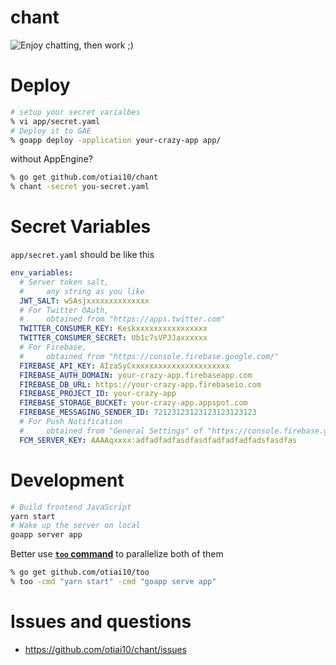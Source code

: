 # chant

![Enjoy chatting, then work ;)](https://user-images.githubusercontent.com/931554/36833483-d9b53fb2-1d72-11e8-94b8-63efefa42fa7.png)

# Deploy

```sh
# setup your secret varialbes
% vi app/secret.yaml
# Deploy it to GAE
% goapp deploy -application your-crazy-app app/
```

without AppEngine?

```sh
% go get github.com/otiai10/chant
% chant -secret you-secret.yaml
```

# Secret Variables

`app/secret.yaml` should be like this

```yaml
env_variables:
  # Server token salt,
  #     any string as you like
  JWT_SALT: w5Asjxxxxxxxxxxxxxx
  # For Twitter OAuth,
  #     obtained from "https://apps.twitter.com"
  TWITTER_CONSUMER_KEY: Keskxxxxxxxxxxxxxxxx
  TWITTER_CONSUMER_SECRET: Ub1c7sVPJJaxxxxxx
  # For Firebase,
  #     obtained from "https://console.firebase.google.com/"
  FIREBASE_API_KEY: AIzaSyCxxxxxxxxxxxxxxxxxxxxxx
  FIREBASE_AUTH_DOMAIN: your-crazy-app.firebaseapp.com
  FIREBASE_DB_URL: https://your-crazy-app.firebaseio.com
  FIREBASE_PROJECT_ID: your-crazy-app
  FIREBASE_STORAGE_BUCKET: your-crazy-app.appspot.com
  FIREBASE_MESSAGING_SENDER_ID: 72123123123123123123123
  # For Push Notification
  #     obtained from "General Settings" of "https://console.firebase.google.com"
  FCM_SERVER_KEY: AAAAqxxxx:adfadfadfasdfasdfadfadfadfadsfasdfas
```

# Development

```sh
# Build frontend JavaScript
yarn start
# Wake up the server on local
goapp server app
```

Better use **[`too` command](https://github.com/otiai10/too)** to parallelize both of them

```sh
% go get github.com/otiai10/too
% too -cmd "yarn start" -cmd "goapp serve app"
```

# Issues and questions

- https://github.com/otiai10/chant/issues
